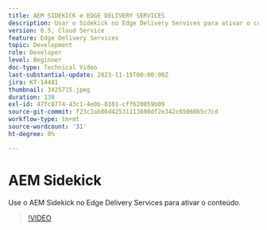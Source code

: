 ```yaml
---
title: AEM SIDEKICK e EDGE DELIVERY SERVICES
description: Usar o Sidekick no Edge Delivery Services para ativar o conteúdo.
version: 6.5, Cloud Service
feature: Edge Delivery Services
topic: Development
role: Developer
level: Beginner
doc-type: Technical Video
last-substantial-update: 2023-11-15T00:00:00Z
jira: KT-14481
thumbnail: 3425715.jpeg
duration: 138
exl-id: 47fc8774-43c1-4e0b-8101-cff628059b09
source-git-commit: f23c2ab86d42531113690df2e342c65060b5c7cd
workflow-type: tm+mt
source-wordcount: '31'
ht-degree: 0%

---
```


# AEM Sidekick

Use o AEM Sidekick no Edge Delivery Services para ativar o conteúdo.

>[!VIDEO](https://video.tv.adobe.com/v/3425715/?learn=on)
